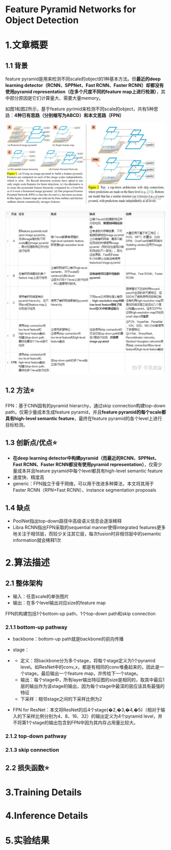 # Feature Pyramid Networks for Object Detection



# 1.文章概要

## 1.1 背景

feature pyramid是用来检测不同scale的object的1种基本方法。但**最近的deep learning detector（RCNN、SPPNet、Fast RCNN、Faster RCNN）却都没有使用pyramid representation（在多个尺度不同的feature map上进行检测）**，其中部分原因是它们计算量大、需要大量memory。

如图1和图2所示，基于feature pyrimid来检测不同scale的object，共有5种思路：**4种已有思路（分别缩写为ABCD）和本文思路（FPN）**

![image-20230820094319228](images/image-20230820094319228.png)

![image-20230820094334260](images/image-20230820094334260.png)

## 1.2 方法:star:

FPN：基于CNN固有的pyramid hierarchy，通过skip connection构建top-down path，仅需少量成本生成feature pyramid，并且**feature pyramid的每个scale都具有high-level semantic feature**，最终在feature pyramid的各个level上进行目标检测。



## 1.3 创新点/优点:star:

- **在deep learning detector中构建pyramid（而最近的RCNN、SPPNet、Fast RCNN、Faster RCNN都没有使用pyramid representation）**，仅需少量成本并且feature pyramid中每个level都具有high-level semantic feature
- 速度快、精度高
- generic：FPN独立于骨干网络，可以用于改进多种算法，本文将其用于Faster RCNN（RPN+Fast RCNN）、instance segmentation proposals

## 1.4 缺点

- PoolNet指出top-down路径中高级语义信息会逐渐稀释
- Libra RCNN指出FPN采取的sequential manner使得integrated features更多地关注于相邻层，而较少关注其它层，每次fusion时非相邻层中的semantic information就会稀释1次

# 2.算法描述

## 2.1 整体架构

- 输入：任意scale的单张图片
- 输出：在多个level输出对应size的feature map

FPN的构建包括1个bottom-up path、1个top-down path和skip connection

### 2.1.1 bottom-up pathway

- backbone：bottom-up path就是backbone的前向传播

- stage：

- - 定义：将backbone分为多个stage，将每个stage定义为1个pyramid level。如ResNet中的conv_x，都是有相同的conv堆叠起来的，因此是一个stage。最后输出一个feature map，并传给下一个stage。
  - 输出：每个stage中，所有layer输出特征图的size是相同的，取其中最后1层的输出作为该stage的输出，因为每个stage中最深的层应该具有最强的特征
  - 下采样：相邻stage之间的下采样比例为2



- FPN for ResNet：本文将ResNet的后4个stage{�2,�3,�4,�5}（相对于输入的下采样比例分别为4、8、16、32）的输出定义为4个pyramid level，并不将第1个stage的输出包含到FPN中因为其内存占用量比较大。

### 2.1.2 top-down pathway



### 2.1.3 skip connection



## 2.2 损失函数:star:





# 3.Training Details



# 4.Inference Details



# 5.实验结果

